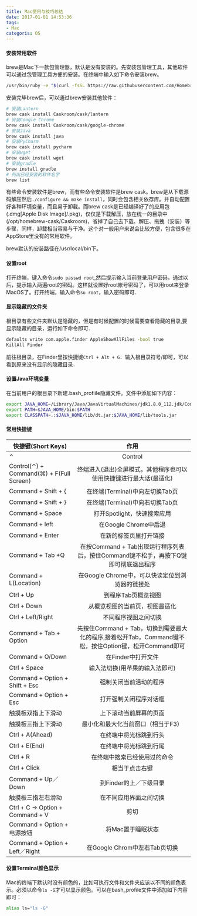 ```yaml
---
title: Mac使用与技巧总结
date: 2017-01-01 14:53:36
tags:
- Mac
categoris: OS
---
```


#### 安装常用软件

brew是Mac下一款包管理器，默认是没有安装的。先安装包管理工具，其他软件可以通过包管理工具方便的安装。在终端中输入如下命令安装brew。

<!-- more -->

```Bash
/usr/bin/ruby -e "$(curl -fsSL https://raw.githubusercontent.com/Homebrew/install/master/install)"
```

安装完毕brew后，可以通过brew安装其他软件：

```Bash
# 安装Lantern
brew cask install Caskroom/cask/lantern
# 安装Google Chrome
brew cask install Caskroom/cask/google-chrome
# 安装Java
brew cask install java
# 安装PyCharm
brew cask install pycharm
# 安装wget
brew cask install wget
# 安装gradle
brew install gradle
# 列出已经安装的软件名字
brew list
```

有些命令安装软件是brew，而有些命令安装软件是brew cask。brew是从下载源码解压然后`./configure && make install`，同时会包含相关依存库。并自动配置好各种环境变量，而且易于卸载。而brew cask是已经编译好了的应用包(.dmg[Apple Disk Image]/.pkg)，仅仅是下载解压，放在统一的目录中(/opt/homebrew-cask/Caskroom)，省掉了自己去下载、解压、拖拽（安装）等步骤，同样，卸载相当容易与干净。这个对一般用户来说会比较方便，包含很多在AppStore里没有的常用软件。

brew默认的安装路径在/usr/local/bin下。

#### 设置root

打开终端，键入命令`sudo passwd root`,然后提示输入当前登录用户密码，通过以后，提示输入两遍root的密码。这样就设置好root帐号密码了，可以用root来登录MacOS了。打开终端，输入命令`su root`，输入密码即可．

#### 显示隐藏的文件夹

根目录有些文件夹默认是隐藏的，但是有时候配置的时候需要查看隐藏的目录,要显示隐藏的目录，运行如下命令即可．

```Bash
defaults write com.apple.finder AppleShowAllFiles -bool true
KillAll Finder
```

前往根目录，在Finder里按快捷键`Ctrl + Alt + G`．输入根目录符号/即可，可以看到原来没有显示的隐藏目录．

#### 设置Java环境变量

在当前用户的根目录下新建.bash_profiile隐藏文件。文件中添加如下内容：

```Bash
export JAVA_HOME=/Library/Java/JavaVirtualMachines/jdk1.8.0_112.jdk/Contents/Home #jdk安装路径   
export PATH=$JAVA_HOME/bin:$PATH 
export CLASSPATH=.:$JAVA_HOME/lib/dt.jar:$JAVA_HOME/lib/tools.jar
```

#### 常用快捷键

| 快捷键(Short Keys)  | 作用  |
| ----------------- |:-------------:|
| ⌃ | Control |
| Control(⌃) + Command(⌘) + F(Full Screen)  | 终端进入(退出)全屏模式，其他程序也可以使用快捷键进行最大话(最适化) |
| Command + Shift + { | 在终端(Terminal)中向左切换Tab页 |
| Command + Shift + } | 在终端(Terminal)中向右切换Tab页 |
| Command + Space | 打开Spotlight，快速搜索应用 |
| Command + left | 在Google Chrome中后退 |
| Command + Enter | 在新的标签页里打开链接 |
| Command + Tab +Q | 在按Command + Tab出现运行程序列表后，按住Command键不松手，再按下Q键即可彻底退出程序 |
| Command + L(Location) | 在Google Chrome中，可以快读定位到浏览器的链接处 |
| Ctrl + Up | 到程序Tab页概览视图 |
| Ctrl + Down | 从概览视图的当前页，视图最适化 |
| Ctrl + Left/Right | 不同程序视图之间切换 |
| Command + Tab + Option | 先按住Command + Tab，切换到需要最大化的程序,接着松开Tab，Command键不松，按住Option键，松开Command即可 |
| Command + O/Down | 在Finder中打开文件 |
| Ctrl + Space | 输入法切换(用苹果的输入法即可) |
| Command + Option + Shift + Esc | 强制关闭当前活动的程序 |
| Command + Option + Esc | 打开强制关闭程序对话框 |
| 触摸板双指上下滑动 | 上下滚动当前屏幕的页面 |
| 触摸板三指上下滑动 | 最小化和最大化当前窗口（相当于F3） |
| Ctrl + A(Ahead) | 在终端中将光标跳到行头 |
| Ctrl + E(End) | 在终端中将光标跳到行尾 |
| Ctrl + R | 在终端中搜索已经使用过的命令 |
| Ctrl + Click | 相当于点击右键 |
| Command + Up／Down | 到Finder的上／下级目录 |
| 触摸板三指左右滑动 | 在不同应用界面之间切换 |
| Ctrl + C -> Option + Command + V | 剪切 |
| Command + Option + 电源按钮 | 将Mac置于睡眠状态 |
| Command + Option + Left／Right | 在Google Chrom中左右Tab页切换 |

#### 设置Terminal颜色显示

Mac的终端下默认时没有颜色的，比如可执行文件和文件夹应该以不同的颜色表示。必须以命令`ls -G`才可以显示颜色。可以在bash_profile文件中添加如下内容即可：

```Bash
alias ls="ls -G"
```